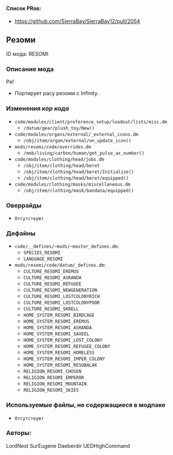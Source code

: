 
#### Список PRов:

- https://github.com/SierraBay/SierraBay12/pull/2054
<!--
  Ссылки на PRы, связанные с модом:
  - Создание
  - Большие изменения
-->

<!-- Название мода. Не важно на русском или на английском. -->
## Резоми

ID мода: RESOMI
<!--
  Название модпака прописными буквами, СОЕДИНЁННЫМИ_ПОДЧЁРКИВАНИЕМ,
  которое ты будешь использовать для обозначения файлов.
-->

### Описание мода

Ря!
- Портирует расу резоми с Infinity.
<!--
  Что он делает, что добавляет: что, куда, зачем и почему - всё здесь.
  А также любая полезная информация.
-->

### Изменения *кор кода*

- `code/modules/client/preference_setup/loadout/lists/misc.dm`
  - `/datum/gear/plush_toy/New()`
- `code/modules/organs/external/_external_icons.dm`
  - `/obj/item/organ/external/on_update_icon()`
- `mods/resomi/code/overrides.dm`
  - `/mob/living/carbon/human/get_pulse_as_number()`
- `code/modules/clothing/head/jobs.dm`
  - `/obj/item/clothing/head/beret`
  - `/obj/item/clothing/head/beret/Initialize()`
  - `/obj/item/clothing/head/beret/equipped()`
- `code/modules/clothing/masks/miscellaneous.dm`
  - `/obj/item/clothing/mask/bandana/equipped()`

<!--
  Если вы редактировали какие-либо процедуры или переменные в кор коде,
  они должны быть указаны здесь.
  Нужно указать и файл, и процедуры/переменные.

  Изменений нет - напиши "Отсутствуют"
-->

### Оверрайды

- `Отсутствуют`

<!--
  Если ты добавлял новый модульный оверрайд, его нужно указать здесь.
  Здесь указываются оверрайды в твоём моде и папке `_master_files`

  Изменений нет - напиши "Отсутствуют"
-->

### Дефайны

- `code/__defines/~mods/~master_defines.dm`:
  - `SPECIES_RESOMI`
  - `LANGUAGE_RESOMI`
- `mods/resomi/code/datum/_defines.dm`:
  - `CULTURE_RESOMI_EREMUS`
  - `CULTURE_RESOMI_ASRANDA`
  - `CULTURE_RESOMI_REFUGEE`
  - `CULTURE_RESOMI_NEWGENERATION`
  - `CULTURE_RESOMI_LOSTCOLONYRICH`
  - `CULTURE_RESOMI_LOSTCOLONYPOOR`
  - `CULTURE_RESOMI_SKRELL`
  - `HOME_SYSTEM_RESOMI_BIRDCAGE`
  - `HOME_SYSTEM_RESOMI_EREMUS`
  - `HOME_SYSTEM_RESOMI_ASRANDA`
  - `HOME_SYSTEM_RESOMI_SAVEEL`
  - `HOME_SYSTEM_RESOMI_LOST_COLONY`
  - `HOME_SYSTEM_RESOMI_REFUGEE_COLONY`
  - `HOME_SYSTEM_RESOMI_HOMELESS`
  - `HOME_SYSTEM_RESOMI_IMPER_COLONY`
  - `HOME_SYSTEM_RESOMI_RESOBALAK`
  - `RELIGION_RESOMI_CHOSEN`
  - `RELIGION_RESOMI_EMPEROR`
  - `RELIGION_RESOMI_MOUNTAIN`
  - `RELIGION_RESOMI_SKIES`
<!--
  Если требовалось добавить какие-либо дефайны, укажи файлы,
  в которые ты их добавил, а также перечисли имена.
  И то же самое, если ты используешь дефайны, определённые другим модом.

  Не используешь - напиши "Отсутствуют"
-->

### Используемые файлы, не содержащиеся в модпаке

- `Отсутствуют`
<!--
  Будь то немодульный файл или модульный файл, который не содержится в папке,
  принадлежащей этому конкретному моду, он должен быть упомянут здесь.
  Хорошими примерами являются иконки или звуки, которые используются одновременно
  несколькими модулями, или что-либо подобное.
-->

### Авторы:

LordNest
SurEugene
Daeberdir
UEDHighCommand
<!--
  Здесь находится твой никнейм
  Если работал совместно - никнеймы тех, кто помогал.
  В случае порта чего-либо должна быть ссылка на источник.
-->
